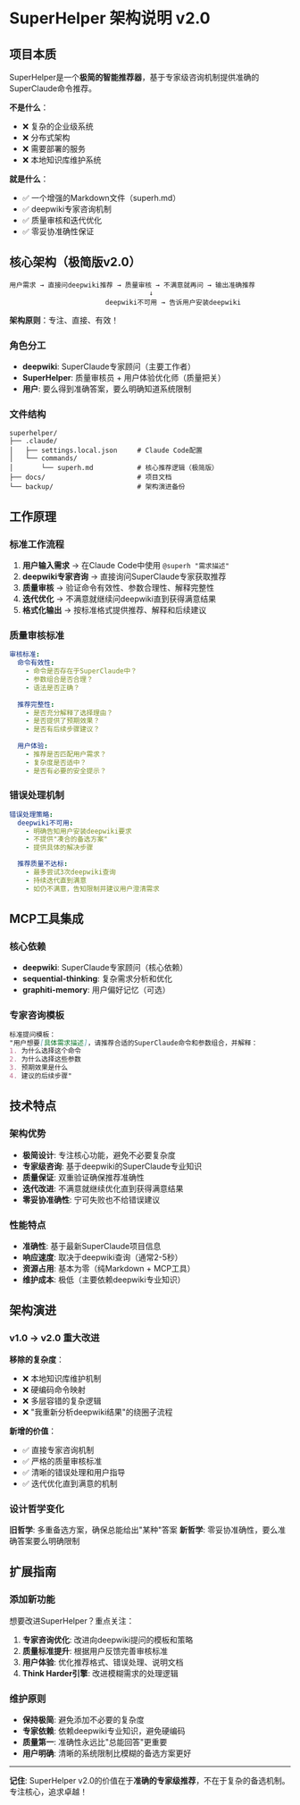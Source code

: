 # SuperHelper 架构说明 v2.0

## 项目本质

SuperHelper是一个**极简的智能推荐器**，基于专家级咨询机制提供准确的SuperClaude命令推荐。

**不是什么**：
- ❌ 复杂的企业级系统
- ❌ 分布式架构
- ❌ 需要部署的服务
- ❌ 本地知识库维护系统

**就是什么**：
- ✅ 一个增强的Markdown文件（superh.md）
- ✅ deepwiki专家咨询机制
- ✅ 质量审核和迭代优化
- ✅ 零妥协准确性保证

## 核心架构（极简版v2.0）

```
用户需求 → 直接问deepwiki推荐 → 质量审核 → 不满意就再问 → 输出准确推荐
                                   ↓
                        deepwiki不可用 → 告诉用户安装deepwiki
```

**架构原则**：专注、直接、有效！

### 角色分工

- **deepwiki**: SuperClaude专家顾问（主要工作者）
- **SuperHelper**: 质量审核员 + 用户体验优化师（质量把关）
- **用户**: 要么得到准确答案，要么明确知道系统限制

### 文件结构

```
superhelper/
├── .claude/
│   ├── settings.local.json     # Claude Code配置
│   └── commands/
│       └── superh.md           # 核心推荐逻辑（极简版）
├── docs/                       # 项目文档
└── backup/                     # 架构演进备份
```

## 工作原理

### 标准工作流程

1. **用户输入需求** → 在Claude Code中使用 `@superh "需求描述"`
2. **deepwiki专家咨询** → 直接询问SuperClaude专家获取推荐
3. **质量审核** → 验证命令有效性、参数合理性、解释完整性
4. **迭代优化** → 不满意就继续问deepwiki直到获得满意结果
5. **格式化输出** → 按标准格式提供推荐、解释和后续建议

### 质量审核标准

```yaml
审核标准:
  命令有效性:
    - 命令是否存在于SuperClaude中？
    - 参数组合是否合理？
    - 语法是否正确？
  
  推荐完整性:
    - 是否充分解释了选择理由？
    - 是否提供了预期效果？
    - 是否有后续步骤建议？
  
  用户体验:
    - 推荐是否匹配用户需求？
    - 复杂度是否适中？
    - 是否有必要的安全提示？
```

### 错误处理机制

```yaml
错误处理策略:
  deepwiki不可用:
    - 明确告知用户安装deepwiki要求
    - 不提供"凑合的备选方案"
    - 提供具体的解决步骤

  推荐质量不达标:
    - 最多尝试3次deepwiki查询
    - 持续迭代直到满意
    - 如仍不满意，告知限制并建议用户澄清需求
```

## MCP工具集成

### 核心依赖

- **deepwiki**: SuperClaude专家顾问（核心依赖）
- **sequential-thinking**: 复杂需求分析和优化
- **graphiti-memory**: 用户偏好记忆（可选）

### 专家咨询模板

```markdown
标准提问模板：
"用户想要[具体需求描述]，请推荐合适的SuperClaude命令和参数组合，并解释：
1. 为什么选择这个命令
2. 为什么选择这些参数
3. 预期效果是什么
4. 建议的后续步骤"
```

## 技术特点

### 架构优势

- **极简设计**: 专注核心功能，避免不必要复杂度
- **专家级咨询**: 基于deepwiki的SuperClaude专业知识
- **质量保证**: 双重验证确保推荐准确性
- **迭代改进**: 不满意就继续优化直到获得满意结果
- **零妥协准确性**: 宁可失败也不给错误建议

### 性能特点

- **准确性**: 基于最新SuperClaude项目信息
- **响应速度**: 取决于deepwiki查询（通常2-5秒）
- **资源占用**: 基本为零（纯Markdown + MCP工具）
- **维护成本**: 极低（主要依赖deepwiki专业知识）

## 架构演进

### v1.0 → v2.0 重大改进

**移除的复杂度**：
- ❌ 本地知识库维护机制
- ❌ 硬编码命令映射
- ❌ 多层容错的复杂逻辑
- ❌ "我重新分析deepwiki结果"的绕圈子流程

**新增的价值**：
- ✅ 直接专家咨询机制
- ✅ 严格的质量审核标准
- ✅ 清晰的错误处理和用户指导
- ✅ 迭代优化直到满意的机制

### 设计哲学变化

**旧哲学**: 多重备选方案，确保总能给出"某种"答案
**新哲学**: 零妥协准确性，要么准确答案要么明确限制

## 扩展指南

### 添加新功能

想要改进SuperHelper？重点关注：

1. **专家咨询优化**: 改进向deepwiki提问的模板和策略
2. **质量标准提升**: 根据用户反馈完善审核标准
3. **用户体验**: 优化推荐格式、错误处理、说明文档
4. **Think Harder引擎**: 改进模糊需求的处理逻辑

### 维护原则

- **保持极简**: 避免添加不必要的复杂度
- **专家依赖**: 依赖deepwiki专业知识，避免硬编码
- **质量第一**: 准确性永远比"总能回答"更重要
- **用户明确**: 清晰的系统限制比模糊的备选方案更好

---

**记住**: SuperHelper v2.0的价值在于**准确的专家级推荐**，不在于复杂的备选机制。专注核心，追求卓越！
